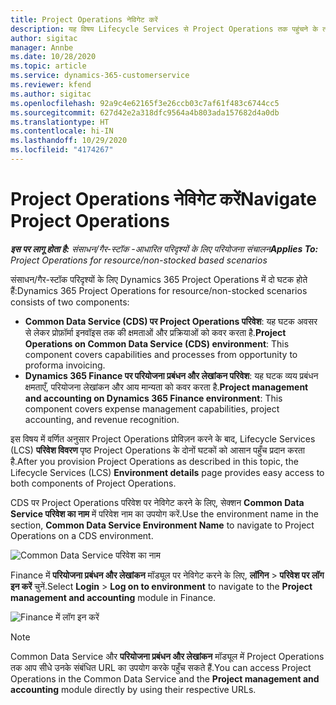 ```yaml
---
title: Project Operations नेविगेट करें
description: यह विषय Lifecycle Services से Project Operations तक पहुंचने के तरीके के बारे में जानकारी प्रदान करता है.
author: sigitac
manager: Annbe
ms.date: 10/28/2020
ms.topic: article
ms.service: dynamics-365-customerservice
ms.reviewer: kfend
ms.author: sigitac
ms.openlocfilehash: 92a9c4e62165f3e26ccb03c7af61f483c6744cc5
ms.sourcegitcommit: 627d42e2a318dfc9564a4b803ada157682d4a0db
ms.translationtype: HT
ms.contentlocale: hi-IN
ms.lasthandoff: 10/29/2020
ms.locfileid: "4174267"
---
```

# <a name="navigate-project-operations"></a><span data-ttu-id="ef650-103">Project Operations नेविगेट करें</span><span class="sxs-lookup"><span data-stu-id="ef650-103">Navigate Project Operations</span></span>

<span data-ttu-id="ef650-104">_**इस पर लागू होता है:** संसाधन/गैर-स्टॉक -आधारित परिदृश्यों के लिए परियोजना संचालन_</span><span class="sxs-lookup"><span data-stu-id="ef650-104">_**Applies To:** Project Operations for resource/non-stocked based scenarios_</span></span>

<span data-ttu-id="ef650-105">संसाधन/गैर-स्टॉक परिदृश्यों के लिए Dynamics 365 Project Operations में दो घटक होते हैं:</span><span class="sxs-lookup"><span data-stu-id="ef650-105">Dynamics 365 Project Operations for resource/non-stocked scenarios consists of two components:</span></span> 

 - <span data-ttu-id="ef650-106">**Common Data Service (CDS) पर Project Operations परिवेश**: यह घटक अवसर से लेकर प्रोफ़ॉर्मा इनवॉइस तक की क्षमताओं और प्रक्रियाओं को कवर करता है.</span><span class="sxs-lookup"><span data-stu-id="ef650-106">**Project Operations on Common Data Service (CDS) environment**: This component covers capabilities and processes from opportunity to proforma invoicing.</span></span> 
 - <span data-ttu-id="ef650-107">**Dynamics 365 Finance पर परियोजना प्रबंधन और लेखांकन परिवेश**: यह घटक व्यय प्रबंधन क्षमताएँ, परियोजना लेखांकन और आय मान्यता को कवर करता है.</span><span class="sxs-lookup"><span data-stu-id="ef650-107">**Project management and accounting on Dynamics 365 Finance environment**: This component covers expense management capabilities, project accounting, and revenue recognition.</span></span> 

<span data-ttu-id="ef650-108">इस विषय में वर्णित अनुसार Project Operations प्रोविज़न करने के बाद, Lifecycle Services (LCS) **परिवेश विवरण** पृष्ठ Project Operations के दोनों घटकों को आसान पहुँच प्रदान करता है.</span><span class="sxs-lookup"><span data-stu-id="ef650-108">After you provision Project Operations as described in this topic, the Lifecycle Services (LCS) **Environment details** page provides easy access to both components of Project Operations.</span></span>  

<span data-ttu-id="ef650-109">CDS पर Project Operations परिवेश पर नेविगेट करने के लिए, सेक्शन **Common Data Service परिवेश का नाम** में परिवेश नाम का उपयोग करें.</span><span class="sxs-lookup"><span data-stu-id="ef650-109">Use the environment name in the section, **Common Data Service Environment Name** to navigate to Project Operations on a CDS environment.</span></span> 

  ![Common Data Service परिवेश का नाम](./media/environment-name.PNG)

<span data-ttu-id="ef650-111">Finance में **परियोजना प्रबंधन और लेखांकन** मॉड्यूल पर नेविगेट करने के लिए, **लॉगिन** > **परिवेश पर लॉग इन करें** चुनें.</span><span class="sxs-lookup"><span data-stu-id="ef650-111">Select **Login** > **Log on to environment** to navigate to the **Project management and accounting** module in Finance.</span></span>  

   ![Finance में लॉग इन करें](./media/environment-login.PNG)

> [!NOTE]
> <span data-ttu-id="ef650-113">Common Data Service और **परियोजना प्रबंधन और लेखांकन** मॉड्यूल में Project Operations तक आप सीधे उनके संबंधित URL का उपयोग करके पहुँच सकते हैं.</span><span class="sxs-lookup"><span data-stu-id="ef650-113">You can access Project Operations in the Common Data Service and the **Project management and accounting** module directly by using their respective URLs.</span></span> 
